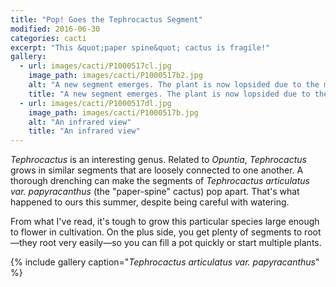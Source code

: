 ```yaml
---
title: "Pop! Goes the Tephrocactus Segment"
modified: 2016-06-30
categories: cacti
excerpt: "This &quot;paper spine&quot; cactus is fragile!"
gallery:
  - url: images/cacti/P1000517cl.jpg
    image_path: images/cacti/P1000517b2.jpg
    alt: "A new segment emerges. The plant is now lopsided due to the missing segment!"
    title: "A new segment emerges. The plant is now lopsided due to the missing segment!"
  - url: images/cacti/P1000517dl.jpg
    image_path: images/cacti/P1000517b.jpg
    alt: "An infrared view"
    title: "An infrared view"
---
```


*Tephrocactus* is an interesting genus. Related to *Opuntia*, *Tephrocactus* grows in similar segments that are loosely connected to one another. A thorough drenching can make the segments of *Tephrocactus articulatus var. papyracanthus* (the "paper-spine" cactus) pop apart. That's what happened to ours this summer, despite being careful with watering.

From what I've read, it's tough to grow this particular species large enough to flower in cultivation. On the plus side, you get plenty of segments to root—they root very easily—so you can fill a pot quickly or start multiple plants.

{% include gallery caption="*Tephrocactus articulatus var. papyracanthus*" %}
